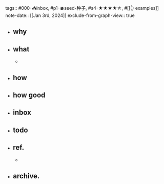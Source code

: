 tags:: #000-📥inbox, #p1-🫐seed-种子, #s4-★★★★☆, #[[👆 examples]] 
note-date:: [[Jan 3rd, 2024]]
exclude-from-graph-view:: true

- ## why
- ## what
	-
- ## how
- ## how good
- ## inbox
- ## todo
- ## ref.
	-
- ## archive.